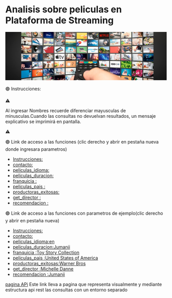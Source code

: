 # Analisis sobre peliculas en Plataforma de Streaming

![presentacion](https://github.com/skyman2025/P_1-Streaming/blob/main/img/plat-str4.jpg)


🟣 Instrucciones: 

⚠️  

 Al ingresar Nombres recuerde diferenciar mayusculas de minusculas.Cuando las consultas no devuelvan resultados, un mensaje explicativo se imprimirá en pantalla.

⚠️


🟣 Link de acceso a las funciones (clic derecho y abrir en pestaña nueva donde ingresara parametros)
* [Instrucciones:](https://pi1-he-dev.onrender.com/docs#/default/index__get)
* [contacto:](https://pi1-he-dev.onrender.com/docs#/default/contacto_contacto_get)
* [peliculas_idioma:](https://pi1-he-dev.onrender.com/docs#/default/peliculas_idioma_peliculas_idioma__Idioma__get)
* [peliculas_duracion:](https://pi1-he-dev.onrender.com/docs#/default/peliculas_duracion_peliculas_duracion__Pelicula__get)
* [franquicia :](https://pi1-he-dev.onrender.com/docs#/default/franquicia_franquicia__Franquicia__get)
* [peliculas_pais :](https://pi1-he-dev.onrender.com/docs#/default/peliculas_pais_peliculas_pais__Pais__get)
* [productoras_exitosas:](https://pi1-he-dev.onrender.com/docs#/default/productoras_exitosas_productoras_exitosas__Productora__get)
* [get_director :](https://pi1-he-dev.onrender.com/docs#/default/get_director_get_director__nombre_director__get)
* [recomendacion :](https://pi1-he-dev.onrender.com/docs#/default/recomendacion_recomendacion__titulo__get)

🟣 Link de acceso a las funciones con parametros de ejemplo(clic derecho y abrir en pestaña nueva)
* [Instrucciones:](https://pi1-he-dev.onrender.com/docs#/default/index__get)
* [contacto:](https://pi1-he-dev.onrender.com/docs#/default/contacto_contacto_get)
* [peliculas_idioma:en](https://pi1-he-dev.onrender.com/peliculas_idioma/en)
* [peliculas_duracion:Jumanji](https://pi1-he-dev.onrender.com/peliculas_duracion/Jumanji)
* [franquicia :Toy Story Collection](https://pi1-he-dev.onrender.com/franquicia/Toy%20Story%20Collection)
* [peliculas_pais :United States of America](https://pi1-he-dev.onrender.com/peliculas_pais/United%20States%20of%20America)
* [productoras_exitosas:Warner Bros](https://pi1-he-dev.onrender.com/productoras_exitosas/Warner%20Bros.)
* [get_director :Michelle Danne](https://pi1-he-dev.onrender.com/get_director/Michelle%20Danner)
* [recomendacion :Jumanji](https://pi1-he-dev.onrender.com/recomendacion/Jumanji)

[pagina APi](https://fe23arg.github.io/Pi1_dev2_12/) Este link lleva a pagina que representa visualmente y mediante estructura api rest las consultas con un entorno separado
